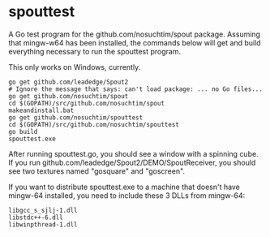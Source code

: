 spouttest
=========

A Go test program for the github.com/nosuchtim/spout package.
Assuming that mingw-w64 has been installed, the commands below will
get and build everything necessary to run the spouttest program.

This only works on Windows, currently.

```
go get github.com/leadedge/Spout2
# Ignore the message that says: can't load package: ... no Go files...
go get github.com/nosuchtim/spout
cd $(GOPATH)/src/github.com/nosuchtim/spout
makeandinstall.bat
go get github.com/nosuchtim/spouttest
cd $(GOPATH)/src/github.com/nosuchtim/spouttest
go build
spouttest.exe
```
After running spouttest.go, you should see a window with a spinning cube.  If you run github.com/leadedge/Spout2/DEMO/SpoutReceiver, you should see two textures named "gosquare" and "goscreen".

If you want to distribute spouttest.exe to a machine that doesn't have mingw-64 installed, you need to include these 3 DLLs from mingw-64:

	libgcc_s_sjlj-1.dll
	libstdc++-6.dll
	libwinpthread-1.dll
 
